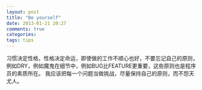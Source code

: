 ```yaml
---
layout: post
title: "Be yourself"
date: 2013-01-21 20:27
comments: true
categories: 
tags: tips
---
```


习惯决定性格，性格决定命运，即使做的工作不顺心也好，不要忘记自己的原则，例如DRY，例如魔鬼在细节中，例如BUG比FEATURE更重要，这些原则也是程序员的素质所在。
我应该把每一个问题当做挑战，尽量保持自己的原则，而不怨天尤人。